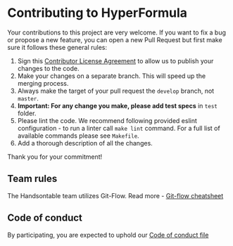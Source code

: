 # Contributing to HyperFormula

Your contributions to this project are very welcome. If you want to fix a bug or propose a new feature, you can open a new Pull Request but first make sure it follows these general rules:

1. Sign this [Contributor License Agreement](https://goo.gl/forms/yuutGuN0RjsikVpM2) to allow us to publish your changes to the code.
2. Make your changes on a separate branch. This will speed up the merging process.
3. Always make the target of your pull request the `develop` branch, not `master`.
4. **Important: For any change you make, please add test specs** in `test` folder.
5. Please lint the code. We recommend following provided eslint configuration - to run a linter call `make lint` command. For a full list of available commands please see `Makefile`.
6. Add a thorough description of all the changes.

Thank you for your commitment!

## Team rules

The Handsontable team utilizes Git-Flow. Read more - [Git-flow cheatsheet](https://danielkummer.github.io/git-flow-cheatsheet/)

## Code of conduct

By participating, you are expected to uphold our [Code of conduct file](https://github.com/handsontable/hyperformula/blob/master/CODE_OF_CONDUCT.md)

